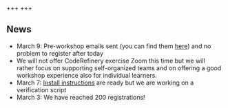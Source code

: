 +++
+++

## News

- March 9: Pre-workshop emails sent (you can find them [here](communication/)) and no problem to register after today
- We will not offer CodeRefinery exercise Zoom this time but we will rather focus on supporting self-organized teams and on
  offering a good workshop experience also for individual learners.
- March 7: [Install instructions](https://coderefinery.github.io/installation/) are ready but we are working on a verification script
- March 3: We have reached 200 registrations! 
